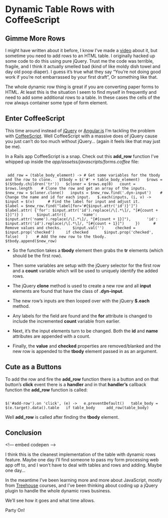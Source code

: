# Dynamic Table Rows with CoffeeScript

## Gimme More Rows

I might have written about it before, I know I’ve made a [video](https://youtu.be/q0-HLKpyvHs) about it, but sometime you need to add rows to an HTML table.  I originally hacked up some code to do this using pure jQuery.  Trust me the code was terrible, fragile, and I think it actually smelled bad (kind of like moldy dish towel and day old poop diaper).  I guess it’s true what they say “You’re not doing good work if you’re not embarrassed by your first draft”, Or something like that.

The whole dynamic row thing is great if you are converting paper forms to HTML.  At least this is the situation I seem to find myself in frequently and need to add some additional rows to a table.  In these cases the cells of the row always container some type of form element.

## Enter CoffeeScript

This time around instead of [jQuery](https://jquery.com/) or [Angular.js](https://angularjs.org/) I’m tackling the problem with [CoffeeScript](http://coffeescript.org/).  Well CoffeeScript with a massive does of jQuery cause you just can’t do too much without jQuery… (again it feels like that may just be me).

In a Rails app CoffeeScript is a snap.  Check out this **add_row** function I’ve whipped up inside the *app/assetss/javascripts/forms.coffee* file:

```

 add_row = (table_body_element) -> # Get some variables for the tbody and the row to clone.   $tbody = $('#' + table_body_element)   $rows = $($tbody.children('tr'))   $cloner = $rows.eq(0)   count = $rows.length    # Clone the row and get an array of the inputs.   $new_row = $cloner.clone()   inputs = $new_row.find('.dyn-input')    # Change the name and id for each input.   $.each(inputs, (i, v) ->     $input = $(v)      # Find the label for input and adjust it.     $label = $new_row.find("label[for='#{$input.attr('id')}']")     $label.attr( {'for': $input.attr('id').replace(/\[.*\]/, "[#{count + 1}]")} )      $input.attr({       'name': $input.attr('name').replace(/\[.*\]/, "[#{count + 1}]"),       'id': $input.attr('id').replace(/\[.*\]/, "[#{count + 1}]")     })      # Remove values and checks.     $input.val('')     checked = $input.prop('checked')     if checked       $input.prop('checked', false)   )    # Add the new row to the tbody.   $tbody.append($new_row)

```

* So the function takes a **tbody** element then grabs the **tr** elements (which should be the first row).

* Then some variables are setup with the jQuery selector for the first row and a **count** variable which will be used to uniquely identify the added rows.

* The jQuery **clone** method is used to create a new row and all **input** elements are found that have the class of **.dyn-input**.

* The new row’s inputs are then looped over with the jQuery **$.each** method.

* Any labels for the field are found and the **for** attribute is changed to include the incremented **count** variable from earlier.

* Next, it’s the input elements turn to be changed.  Both the **id** and **name** attributes are appended with a count.

* Finally, the **value** and **checked** properties are removed/blanked and the new row is appended to the **tbody** element passed in as an argument.

## Cute as a  Buttons 

To add the row and fire the **add_row** function there is a button and on that button’s **click** event there is a **handler** and in that **handler’s** callback function the **add_row** function is called:

```

$('#add-row').on 'click', (e) ->   e.preventDefault()   table_body = $(e.target).data().table   if table_body     add_row(table_body)

```

Well **add_row** is called after finding the **tbody** element.

## Conclusion

<!— embed codepen -->

I think this is the cleanest implementation of the table with dynamic rows feature.  Maybe one day I’ll find someone to pass my form processing web app off to, and I won’t have to deal with tables and rows and adding.  Maybe one day…

In the meantime I’ve been learning more and more about JavaScript, mostly from [Treehouse](http://referrals.trhou.se/adamsommer) courses, and I’ve been thinking about coding up a jQuery plugin to handle the whole dynamic rows business.

We’ll see how it goes and what time allows.

Party On!